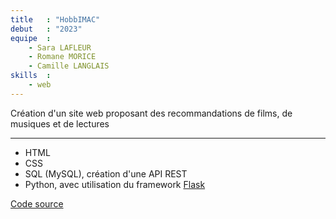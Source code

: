 ```yaml
---
title   : "HobbIMAC"
debut   : "2023"
equipe  :
    - Sara LAFLEUR
    - Romane MORICE
    - Camille LANGLAIS
skills  :
    - web
---
```


Création d'un site web proposant des recommandations de films, de musiques et de lectures

---

- HTML
- CSS
- SQL (MySQL), création d'une API REST
- Python, avec utilisation du framework [Flask](https://flask.palletsprojects.com/en/3.0.x/)

[Code source](https://gitlab.com/SaraLafleur4/hobbimac)